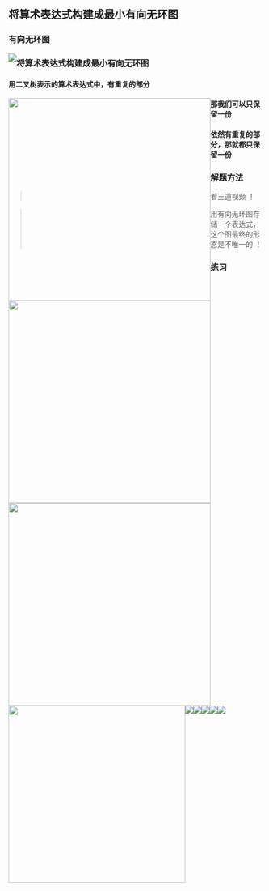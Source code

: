 ## 将算术表达式构建成最小有向无环图

### 有向无环图

<img src='https://gitee.com/pj-l/imgs-1/raw/master/screenShot/image-20211210163343351.png' style='float: left;'></img>

### 将算术表达式构建成最小有向无环图

#### 用二叉树表示的算术表达式中，有重复的部分

<img src='https://gitee.com/pj-l/imgs-1/raw/master/screenShot/image-20211210164107555.png' style='float: left; height: 400px'></img>

#### 那我们可以只保留一份

<img src='https://gitee.com/pj-l/imgs-1/raw/master/screenShot/image-20211210164234565.png' style='float: left; height: 400px;'></img>

#### 依然有重复的部分，那就都只保留一份

<img src='https://gitee.com/pj-l/imgs-1/raw/master/screenShot/image-20211210164820969.png' style='float: left; height: 400px;'></img>

<img src='https://gitee.com/pj-l/imgs-1/raw/master/screenShot/image-20211210164906656.png' style='float: left; height: 350px;'></img>

<img src='https://gitee.com/pj-l/imgs-1/raw/master/screenShot/image-20211210164939590.png' style='float: left; 350px;'></img>

<img src='https://gitee.com/pj-l/imgs-1/raw/master/screenShot/image-20211210165011586.png' style='float: left; 350px;'></img>

### 解题方法

> 看王道视频 ！

<img src='https://gitee.com/pj-l/imgs-1/raw/master/screenShot/image-20211210165920471.png' style='float: left;'></img>

> 用有向无环图存储一个表达式，这个图最终的形态是不唯一的 ！

### 练习

<img src='https://gitee.com/pj-l/imgs-1/raw/master/screenShot/image-20211210171031113.png' style='float: left;'></img>

<img src='https://gitee.com/pj-l/imgs-1/raw/master/screenShot/image-20211210172423103.png' style='float: left;'></img>
